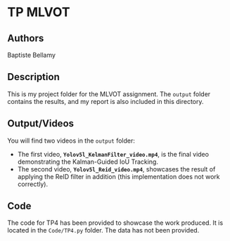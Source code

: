 # TP MLVOT

## Authors
Baptiste Bellamy

## Description

This is my project folder for the MLVOT assignment. The `output` folder contains the results, and my report is also included in this directory.

## Output/Videos

You will find two videos in the `output` folder:  
- The first video, **`Yolov5l_KelmanFilter_video.mp4`**, is the final video demonstrating the Kalman-Guided IoU Tracking.  
- The second video, **`Yolov5l_Reid_video.mp4`**, showcases the result of applying the ReID filter in addition (this implementation does not work correctly).  

## Code

The code for TP4 has been provided to showcase the work produced. It is located in the `Code/TP4.py` folder. The data has not been provided.